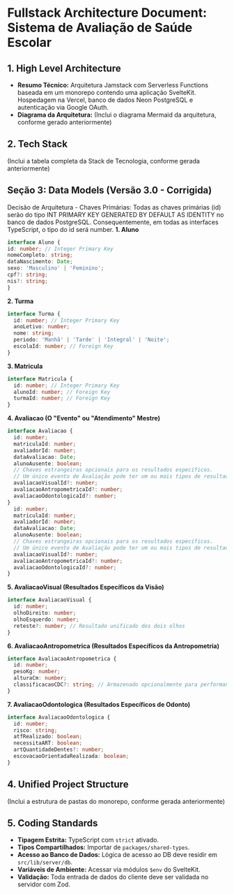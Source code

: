 # Fullstack Architecture Document: Sistema de Avaliação de Saúde Escolar

## 1. High Level Architecture

*   **Resumo Técnico:** Arquitetura Jamstack com Serverless Functions baseada em um monorepo contendo uma aplicação SvelteKit. Hospedagem na Vercel, banco de dados Neon PostgreSQL e autenticação via Google OAuth.
*   **Diagrama da Arquitetura:** (Inclui o diagrama Mermaid da arquitetura, conforme gerado anteriormente)

## 2. Tech Stack

(Inclui a tabela completa da Stack de Tecnologia, conforme gerada anteriormente)

## Seção 3: Data Models (Versão 3.0 - Corrigida)
Decisão de Arquitetura - Chaves Primárias: Todas as chaves primárias (id) serão do tipo INT PRIMARY KEY GENERATED BY DEFAULT AS IDENTITY no banco de dados PostgreSQL. Consequentemente, em todas as interfaces TypeScript, o tipo do id será number.
**1. Aluno**
```typescript
interface Aluno {
id: number; // Integer Primary Key
nomeCompleto: string;
dataNascimento: Date;
sexo: 'Masculino' | 'Feminino';
cpf?: string;
nis?: string;
}
```

**2. Turma**
```typescript
interface Turma {
  id: number; // Integer Primary Key
  anoLetivo: number;
  nome: string;
  periodo: 'Manhã' | 'Tarde' | 'Integral' | 'Noite';
  escolaId: number; // Foreign Key
}
```

**3. Matricula**
```typescript
interface Matricula {
  id: number; // Integer Primary Key
  alunoId: number; // Foreign Key
  turmaId: number; // Foreign Key
}
```
**4. Avaliacao (O "Evento" ou "Atendimento" Mestre)**
```typescript
interface Avaliacao {
  id: number;
  matriculaId: number;
  avaliadorId: number;
  dataAvaliacao: Date;
  alunoAusente: boolean;
  // Chaves estrangeiras opcionais para os resultados específicos.
  // Um único evento de Avaliação pode ter um ou mais tipos de resultados.
  avaliacaoVisualId?: number;
  avaliacaoAntropometricaId?: number;
  avaliacaoOdontologicaId?: number;
}
  id: number;
  matriculaId: number;
  avaliadorId: number;
  dataAvaliacao: Date;
  alunoAusente: boolean;
  // Chaves estrangeiras opcionais para os resultados específicos.
  // Um único evento de Avaliação pode ter um ou mais tipos de resultados.
  avaliacaoVisualId?: number;
  avaliacaoAntropometricaId?: number;
  avaliacaoOdontologicaId?: number;
}
```

**5. AvaliacaoVisual (Resultados Específicos da Visão)**
```typescript
interface AvaliacaoVisual {
  id: number;
  olhoDireito: number;
  olhoEsquerdo: number;
  reteste?: number; // Resultado unificado dos dois olhos
}
```

**6. AvaliacaoAntropometrica (Resultados Específicos da Antropometria)**
```typescript
interface AvaliacaoAntropometrica {
  id: number;
  pesoKg: number;
  alturaCm: number;
  classificacaoCDC?: string; // Armazenado opcionalmente para performance
}
```
**7. AvaliacaoOdontologica (Resultados Específicos de Odonto)**
```typescript
interface AvaliacaoOdontologica {
  id: number;
  risco: string;
  atfRealizado: boolean;
  necessitaART: boolean;
  artQuantidadeDentes?: number;
  escovacaoOrientadaRealizada: boolean;
}
```


## 4. Unified Project Structure

(Inclui a estrutura de pastas do monorepo, conforme gerada anteriormente)

## 5. Coding Standards

*   **Tipagem Estrita:** TypeScript com `strict` ativado.
*   **Tipos Compartilhados:** Importar de `packages/shared-types`.
*   **Acesso ao Banco de Dados:** Lógica de acesso ao DB deve residir em `src/lib/server/db`.
*   **Variáveis de Ambiente:** Acessar via módulos `$env` do SvelteKit.
*   **Validação:** Toda entrada de dados do cliente deve ser validada no servidor com Zod.